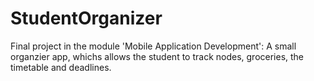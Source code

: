 # StudentOrganizer
Final project in the module 'Mobile Application Development': A small organzier app, whichs allows the student to track nodes, groceries, the timetable and deadlines.
